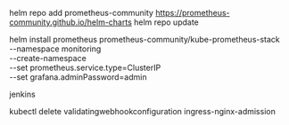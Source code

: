 
helm repo add prometheus-community https://prometheus-community.github.io/helm-charts
helm repo update

helm install prometheus prometheus-community/kube-prometheus-stack \
  --namespace monitoring \
  --create-namespace \
  --set prometheus.service.type=ClusterIP \
  --set grafana.adminPassword=admin




jenkins


kubectl delete validatingwebhookconfiguration ingress-nginx-admission
